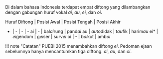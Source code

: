 Di dalam bahasa Indonesia terdapat empat diftong yang dilambangkan dengan gabungan huruf vokal *ai*, *au*, *ei*, dan *oi*.

Huruf Diftong | Posisi Awal | Posisi Tengah | Posisi Akhir
- | - | - | -
ai | - | bal*ai*rung | pand*ai*
au | *au*todidak | t*au*fik | harim*au*
ei* | *ei*gendom | g*ei*ser | surv*ei*
oi | - | b*oi*kot | amb*oi*

!!! note "Catatan"
	PUEBI 2015 menambahkan diftong *ei*. Pedoman ejaan sebelumnya hanya mencantumkan tiga diftong: *ai*, *au*, dan *oi*.
